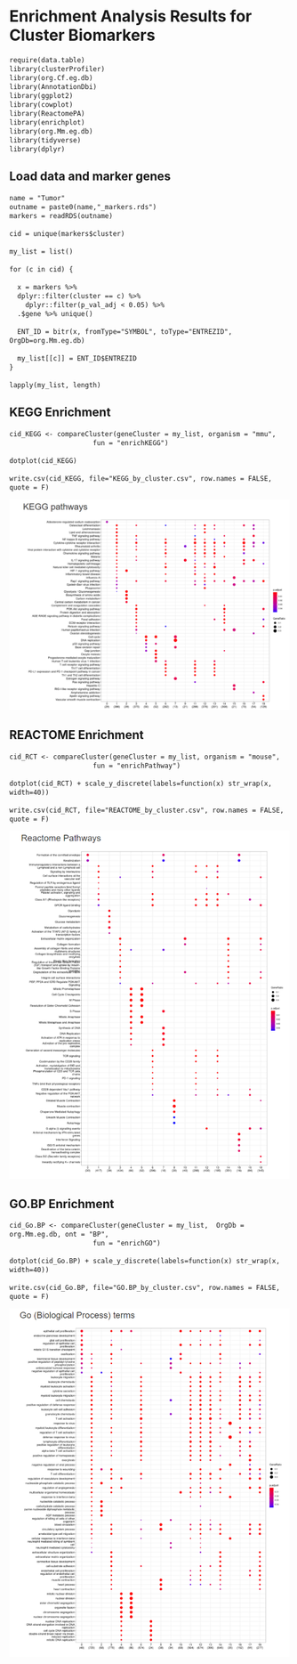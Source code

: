 # Enrichment Analysis Results for Cluster Biomarkers

```
require(data.table)
library(clusterProfiler)
library(org.Cf.eg.db)
library(AnnotationDbi)
library(ggplot2)
library(cowplot)
library(ReactomePA)
library(enrichplot)
library(org.Mm.eg.db)
library(tidyverse)
library(dplyr)
```
## Load data and marker genes
```
name = "Tumor"
outname = paste0(name,"_markers.rds")
markers = readRDS(outname)

cid = unique(markers$cluster)

my_list = list()

for (c in cid) {
  
  x = markers %>%
  dplyr::filter(cluster == c) %>%
    dplyr::filter(p_val_adj < 0.05) %>%
  .$gene %>% unique()
  
  ENT_ID = bitr(x, fromType="SYMBOL", toType="ENTREZID", OrgDb=org.Mm.eg.db)
  
  my_list[[c]] = ENT_ID$ENTREZID
}

lapply(my_list, length)

```

## KEGG Enrichment
```
cid_KEGG <- compareCluster(geneCluster = my_list, organism = "mmu",
                     fun = "enrichKEGG")

dotplot(cid_KEGG)

write.csv(cid_KEGG, file="KEGG_by_cluster.csv", row.names = FALSE, quote = F)

```
![**KEGG**](/images/scRNAseq_pathways_1.png) 


## REACTOME Enrichment
```
cid_RCT <- compareCluster(geneCluster = my_list, organism = "mouse",
                     fun = "enrichPathway")

dotplot(cid_RCT) + scale_y_discrete(labels=function(x) str_wrap(x, width=40))

write.csv(cid_RCT, file="REACTOME_by_cluster.csv", row.names = FALSE, quote = F)
```
![**REACTOME**](/images/scRNAseq_pathways_2.png) 

## GO.BP Enrichment
```
cid_Go.BP <- compareCluster(geneCluster = my_list,  OrgDb = org.Mm.eg.db, ont = "BP",
                     fun = "enrichGO")

dotplot(cid_Go.BP) + scale_y_discrete(labels=function(x) str_wrap(x, width=40))

write.csv(cid_Go.BP, file="GO.BP_by_cluster.csv", row.names = FALSE, quote = F)
```
![**GO.BP**](/images/scRNAseq_pathways_3.png) 
